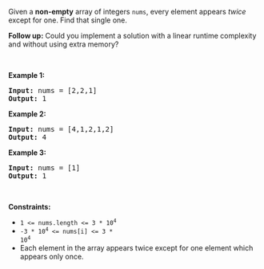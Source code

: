 Given a __non-empty__&nbsp;array of integers `` nums ``, every element appears _twice_ except for one. Find that single one.

__Follow up:__&nbsp;Could you implement a solution with a linear runtime complexity and without using extra memory?

&nbsp;

__Example 1:__

<pre><strong>Input:</strong> nums = [2,2,1]
<strong>Output:</strong> 1
</pre>

__Example 2:__

<pre><strong>Input:</strong> nums = [4,1,2,1,2]
<strong>Output:</strong> 4
</pre>

__Example 3:__

<pre><strong>Input:</strong> nums = [1]
<strong>Output:</strong> 1
</pre>

&nbsp;

__Constraints:__

*   <code>1 &lt;= nums.length &lt;= 3 * 10<sup>4</sup></code>
*   <code>-3 * 10<sup>4</sup> &lt;= nums[i] &lt;= 3 * 10<sup>4</sup></code>
*   Each element in the array appears twice except for one element which appears only once.